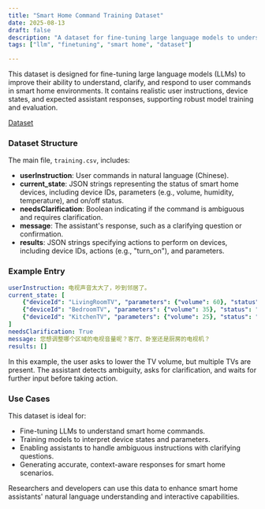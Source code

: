 ```yaml
---
title: "Smart Home Command Training Dataset"
date: 2025-08-13
draft: false
description: "A dataset for fine-tuning large language models to understand and respond to smart home commands."
tags: ["llm", "finetuning", "smart home", "dataset"]

---
```


This dataset is designed for fine-tuning large language models (LLMs) to improve their ability to understand, clarify, and respond to user commands in smart home environments. It contains realistic user instructions, device states, and expected assistant responses, supporting robust model training and evaluation.

[Dataset](https://github.com/ucd-soc2/smartintent/tree/main/data)

### Dataset Structure

The main file, `training.csv`, includes:

- **userInstruction**: User commands in natural language (Chinese).
- **current_state**: JSON strings representing the status of smart home devices, including device IDs, parameters (e.g., volume, humidity, temperature), and on/off status.
- **needsClarification**: Boolean indicating if the command is ambiguous and requires clarification.
- **message**: The assistant's response, such as a clarifying question or confirmation.
- **results**: JSON strings specifying actions to perform on devices, including device IDs, actions (e.g., "turn_on"), and parameters.

### Example Entry

```yaml
userInstruction: 电视声音太大了，吵到邻居了。
current_state: [
    {"deviceId": "LivingRoomTV", "parameters": {"volume": 60}, "status": "on"},
    {"deviceId": "BedroomTV", "parameters": {"volume": 35}, "status": "on"},
    {"deviceId": "KitchenTV", "parameters": {"volume": 25}, "status": "on"}
]
needsClarification: True
message: 您想调整哪个区域的电视音量呢？客厅、卧室还是厨房的电视机？
results: []
```

In this example, the user asks to lower the TV volume, but multiple TVs are present. The assistant detects ambiguity, asks for clarification, and waits for further input before taking action.

### Use Cases

This dataset is ideal for:

- Fine-tuning LLMs to understand smart home commands.
- Training models to interpret device states and parameters.
- Enabling assistants to handle ambiguous instructions with clarifying questions.
- Generating accurate, context-aware responses for smart home scenarios.

Researchers and developers can use this data to enhance smart home assistants' natural language understanding and interactive capabilities.